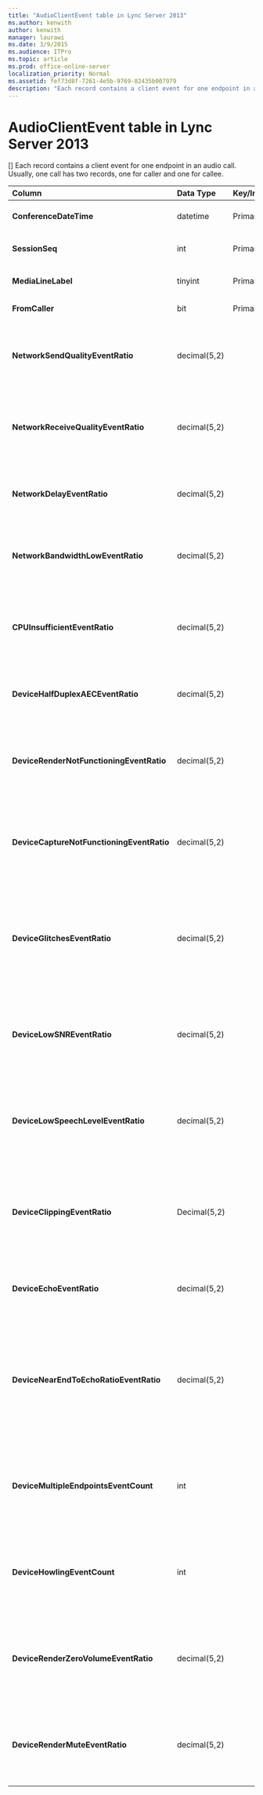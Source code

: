 ```yaml
---
title: "AudioClientEvent table in Lync Server 2013"
ms.author: kenwith
author: kenwith
manager: laurawi
ms.date: 3/9/2015
ms.audience: ITPro
ms.topic: article
ms.prod: office-online-server
localization_priority: Normal
ms.assetid: fef73d8f-7261-4e5b-9769-82435b007979
description: "Each record contains a client event for one endpoint in an audio call. Usually, one call has two records, one for caller and one for callee."
---
```


# AudioClientEvent table in Lync Server 2013
[]
Each record contains a client event for one endpoint in an audio call. Usually, one call has two records, one for caller and one for callee.
  
|****Column****|****Data Type****|****Key/Index****|****Details****|
|:-----|:-----|:-----|:-----|
|**ConferenceDateTime** <br/> |datetime  <br/> |Primary  <br/> |Referenced from the [MediaLine table in Lync Server 2013](medialine-table.md).  <br/> |
|**SessionSeq** <br/> |int  <br/> |Primary  <br/> |Referenced from the [MediaLine table in Lync Server 2013](medialine-table.md).  <br/> |
|**MediaLineLabel** <br/> |tinyint  <br/> |Primary  <br/> |Referenced from the [MediaLine table in Lync Server 2013](medialine-table.md).  <br/> |
|**FromCaller** <br/> |bit  <br/> |Primary  <br/> |0: Callee's data  <br/> 1: Caller's data  <br/> |
|**NetworkSendQualityEventRatio** <br/> |decimal(5,2)  <br/> | <br/> |Percentage of session the NetworkSendQuality event was fired for 'Bad' state.  <br/> Network quality in terms of jitter or packet loss is severe and impacting the quality of audio being sent.  <br/> |
|**NetworkReceiveQualityEventRatio** <br/> |decimal(5,2)  <br/> | <br/> |Percentage of session the ReceiveSendQuality event was fired for 'Bad' state.  <br/> Network quality in terms of jitter or packet loss is severe and impacting the quality of audio being received.  <br/> |
|**NetworkDelayEventRatio** <br/> |decimal(5,2)  <br/> | <br/> |Percentage of session the Delay event was fired for 'Bad' state. Network latency is severe and impacting the experience by preventing interactive communication  <br/> |
|**NetworkBandwidthLowEventRatio** <br/> |decimal(5,2)  <br/> | <br/> |Percentage of session the LowBandwidth event was fired for 'Bad' state. The available bandwidth is insufficient for an acceptable voice experience.  <br/> |
|**CPUInsufficientEventRatio** <br/> |decimal(5,2)  <br/> | <br/> |Percentage of session the insufficient CPU event was fired for 'Bad' state. There are insufficient CPU cycles for processing with the current modalities and applications in use. This causes distortions with the audio channel.  <br/> |
|**DeviceHalfDuplexAECEventRatio** <br/> |decimal(5,2)  <br/> | <br/> |Percentage of session the DeviceHalfDuplexAEC event was fired for 'Bad' state. In order to prevent echo, the system has enter half duplex.  <br/> |
|**DeviceRenderNotFunctioningEventRatio** <br/> |decimal(5,2)  <br/> | <br/> |Percentage of session the DeviceRenderNotFunctioning event was fired for 'Bad' state. The render device currently being used for the session is not functioning correctly. This can cause one-way audio issues.  <br/> |
|**DeviceCaptureNotFunctioningEventRatio** <br/> |decimal(5,2)  <br/> | <br/> |Percentage of session the DeviceCaptureNotFunctioning event was fired for 'Bad' state. The capture device currently being used for the session is not functioning correctly. This can cause one-way audio issues.  <br/> |
|**DeviceGlitchesEventRatio** <br/> |decimal(5,2)  <br/> | <br/> |Percentage of session the DeviceGlitches event was fired for 'Bad' state. There are severe glitches in the rendering of audio which is causing distortions. These glitches can be caused by driver issues, deferred procedure calls (DPC) storm (drivers), and high CPU usage.  <br/> |
|**DeviceLowSNREventRatio** <br/> |decimal(5,2)  <br/> | <br/> |Percentage of session the DeviceLowSNR event was fired for 'Bad' state. The capture quality is very poor, either very noisy or user is talking too far away from the microphone. This will cause distortions.  <br/> |
|**DeviceLowSpeechLevelEventRatio** <br/> |decimal(5,2)  <br/> | <br/> |Percentage of session the DeviceLowSpeechLevel event was fired for 'Bad' state. User's speech level is too low and the system cannot increase it any further. This can either cause distortions or perceived as one-way audio.  <br/> |
|**DeviceClippingEventRatio** <br/> |Decimal(5,2)  <br/> | <br/> |Percentage of session the DeviceClipping event was fired for 'Bad' state.  <br/> When near-end speech clips the microphone, far-end hears distortion due to clipping. It is important to avoid near-end microphone clipping.  <br/> |
|**DeviceEchoEventRatio** <br/> |decimal(5,2)  <br/> | <br/> |Percentage of session the DeviceEchoEvent event was fired for 'Bad' state. Device or setup is causing echo beyond the ability of the system to compensate.  <br/> |
|**DeviceNearEndToEchoRatioEventRatio** <br/> |decimal(5,2)  <br/> | <br/> |Percentage of session the DeviceNearEndToEchoRatio event was fired for 'Bad' state. The user's speech is too low compared to the echo being captured which impacts the users experience because it limits how easy it is to interrupt a user. Reduce speaker volume, move the microphone closer to the talker.  <br/> |
|**DeviceMultipleEndpointsEventCount** <br/> |int  <br/> ||Number of times during session the DeviceMultipleEndpoints event was fired for 'Bad' state. Multiple audio endpoints in the same session detected and the system has compensated by reducing render volume.  <br/> |
|**DeviceHowlingEventCount** <br/> |int  <br/> | <br/> |Number of times during session the DeviceHowlingEvent event was fired for 'Bad' state. Audio feedback loop detected (caused by multiple endpoints sharing audio path).  <br/> |
|**DeviceRenderZeroVolumeEventRatio** <br/> |decimal(5,2)  <br/> ||Percentage of session the DeviceRenderZeroVolume event was fired for being in the "Bad' state. The render device was set to zero volume.  <br/> This column was introduced in Microsoft Lync Server 2013.  <br/> |
|**DeviceRenderMuteEventRatio** <br/> |decimal(5,2)  <br/> ||Percentage of session the DeviceRenderMute event was fired for being in the "Bad' state. The render device was muted.  <br/> This column was introduced in Microsoft Lync Server 2013.  <br/> |
   

